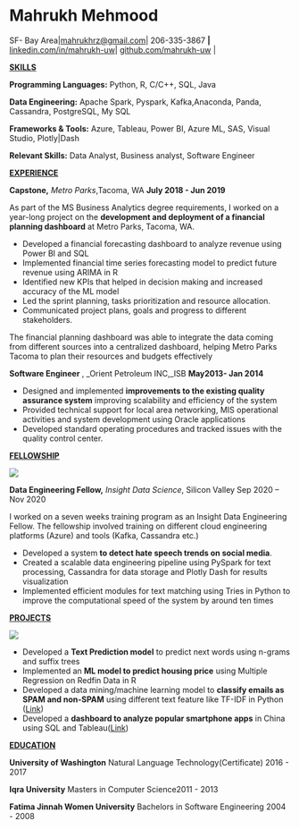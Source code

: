# Mahrukh Mehmood

SF- Bay Area|[mahrukhrz@gmail.com](mailto:mahrukhrz@gmail.com)| 206-335-3867 **|** [linkedin.com/in/mahrukh-uw](http://linkedin.com/in/mahrukh-uw)| [github.com/mahrukh-u](https://github.com/mahrukh-uw)[w](https://github.com/mahrukh-uw) |

<ins>**SKILLS**</ins>

**Programming Languages:** Python, R, C/C++, SQL, Java

**Data Engineering:** Apache Spark, Pyspark, Kafka,Anaconda, Panda, Cassandra, PostgreSQL, My SQL

**Frameworks &amp; Tools:** Azure, Tableau, Power BI, Azure ML, SAS, Visual Studio, Plotly|Dash

**Relevant Skills:** Data Analyst, Business analyst, Software Engineer

<ins>**EXPERIENCE**</ins>

**Capstone,** _Metro Parks_,Tacoma, WA **July 2018 - Jun 2019**

As part of the MS Business Analytics degree requirements, I worked on a year-long project on the **development and deployment of a financial planning dashboard** at Metro Parks, Tacoma, WA.

- Developed a financial forecasting dashboard to analyze revenue using Power BI and SQL
- Implemented financial time series forecasting model to predict future revenue using ARIMA in R
- Identified new KPIs that helped in decision making and increased accuracy of the ML model
- Led the sprint planning, tasks prioritization and resource allocation.
- Communicated project plans, goals and progress to different stakeholders.

The financial planning dashboard was able to integrate the data coming from different sources into a centralized dashboard, helping Metro Parks Tacoma to plan their resources and budgets effectively

**Software Engineer** , _Orient Petroleum INC,_ISB **May2013- Jan 2014**

- Designed and implemented **improvements to the existing quality assurance system** improving scalability and efficiency of the system
- Provided technical support for local area networking, MIS operational activities and system development using Oracle applications
- Developed standard operating procedures and tracked issues with the quality control center.

<ins>**FELLOWSHIP**</ins>

![](RackMultipart20201212-4-rbje1p_html_981da44633f54b92.gif)

**Data Engineering Fellow,** _Insight Data Science_, Silicon Valley Sep 2020 – Nov 2020

I worked on a seven weeks training program as an Insight Data Engineering Fellow. The fellowship involved training on different cloud engineering platforms (Azure) and tools (Kafka, Cassandra etc.)

- Developed a system **to detect hate speech trends on social media**.
- Created a scalable data engineering pipeline using PySpark for text processing, Cassandra for data storage and Plotly Dash for results visualization
- Implemented efficient modules for text matching using Tries in Python to improve the computational speed of the system by around ten times

<ins>**PROJECTS**</ins>

![](RackMultipart20201212-4-rbje1p_html_981da44633f54b92.gif)

- Developed a **Text Prediction model** to predict next words using n-grams and suffix trees
- Implemented an **ML model to predict housing price** using Multiple Regression on Redfin Data in R
- Developed a data mining/machine learning model to **classify emails as SPAM and non-SPAM** using different text feature like TF-IDF in Python ([Link](https://drive.google.com/file/d/1UZ2l1qw59WW69EOqhlUDV-4f8YieuYXF/view?usp=sharing))
- Developed a **dashboard to analyze popular smartphone apps** in China using SQL and Tableau([Link](https://public.tableau.com/profile/mahrukh.mehmood#!/vizhome/MahrukhMehmood_PopularAppsInChina/TalkingData_TutorialDashboard))

<ins>**EDUCATION**</ins>

**University of Washington** Natural Language Technology(Certificate) 2016 - 2017

**Iqra University** Masters in Computer Science2011 - 2013

**Fatima Jinnah Women University** Bachelors in Software Engineering 2004 - 2008

